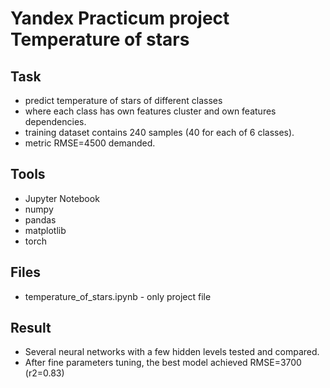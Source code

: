 # Yandex Practicum project Temperature of stars

## Task 
- predict temperature of stars of different classes
- where each class has own features cluster and own features dependencies.
- training dataset contains 240 samples (40 for each of  6 classes).
- metric RMSE=4500  demanded. 

## Tools
- Jupyter Notebook
- numpy
- pandas
- matplotlib
- torch 

## Files 
- temperature_of_stars.ipynb - only project file

## Result
- Several neural networks with a few hidden levels tested and compared. 
- After fine parameters tuning, the best model achieved RMSE=3700 (r2=0.83) 
